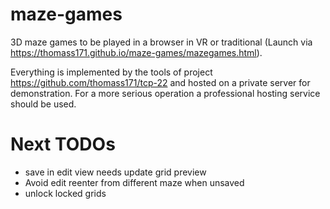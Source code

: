 # maze-games
3D maze games to be played in a browser in VR or traditional (Launch via https://thomass171.github.io/maze-games/mazegames.html).

Everything is implemented by the tools of project https://github.com/thomass171/tcp-22 and hosted on a private server for demonstration. For a more serious
operation a professional hosting service should be used.

# Next TODOs

* save in edit view needs update grid preview
* Avoid edit reenter from different maze when unsaved
* unlock locked grids

